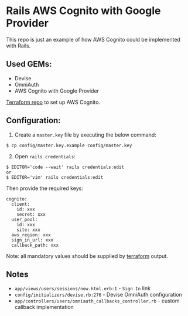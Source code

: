 # Rails AWS Cognito with Google Provider
This repo is just an example of how AWS Cognito could be implemented with Rails.

## Used GEMs:
- Devise
- OmniAuth
- AWS Cognito with Google Provider

[Terraform repo](https://github.com/mateuszwu/terraform-aws-cognito) to set up AWS Cognito.

## Configuration:
1. Create a `master.key` file by executing the below command:
```
$ cp config/master.key.example config/master.key
```
2. Open `rails credentials`:
```
$ EDITOR='code --wait' rails credentials:edit
or
$ EDITOR='vim' rails credentials:edit
```
Then provide the required keys:
```
cognito:
  client:
    id: xxx
    secret: xxx
  user_pool:
    id: xxx
    site: xxx
  aws_region: xxx
  sign_in_url: xxx
  callback_path: xxx
```
Note: all mandatory values should be supplied by [terraform](https://github.com/mateuszwu/terraform-aws-cognito) output.

## Notes
- `app/views/users/sessions/new.html.erb:1` - `Sign In` link
- `config/initializers/devise.rb:276` - Devise OmniAuth configuration
- `app/controllers/users/omniauth_callbacks_controller.rb` - custom callback implementation
